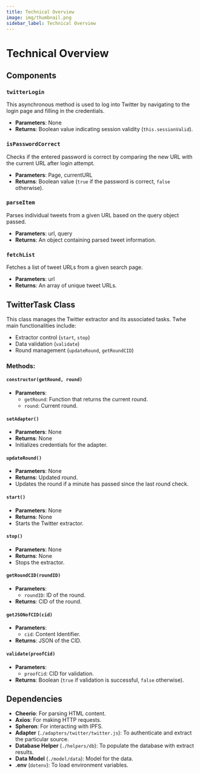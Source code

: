 ```yaml
---
title: Technical Overview
image: img/thumbnail.png
sidebar_label: Technical Overview
---
```


# Technical Overview

## Components
### `twitterLogin`
This asynchronous method is used to log into Twitter by navigating to the login page and filling in the credentials.
- **Parameters**: None
- **Returns**: Boolean value indicating session validity (`this.sessionValid`).

### `isPasswordCorrect`
Checks if the entered password is correct by comparing the new URL with the current URL after login attempt.
- **Parameters**: Page, currentURL
- **Returns**: Boolean value (`true` if the password is correct, `false` otherwise).

### `parseItem`
Parses individual tweets from a given URL based on the query object passed.
- **Parameters**: url, query
- **Returns**: An object containing parsed tweet information.

### `fetchList`
Fetches a list of tweet URLs from a given search page.
- **Parameters**: url
- **Returns**: An array of unique tweet URLs.

## TwitterTask Class
This class manages the Twitter extractor and its associated tasks. Twhe main functionalities include:
- Extractor control (`start`, `stop`)
- Data validation (`validate`)
- Round management (`updateRound`, `getRoundCID`)

### Methods:
#### `constructor(getRound, round)`
- **Parameters**: 
  - `getRound`: Function that returns the current round.
  - `round`: Current round.
  
#### `setAdapter()`
- **Parameters**: None
- **Returns**: None
- Initializes credentials for the adapter.

#### `updateRound()`
- **Parameters**: None
- **Returns**: Updated round.
- Updates the round if a minute has passed since the last round check.

#### `start()`
- **Parameters**: None
- **Returns**: None
- Starts the Twitter extractor.

#### `stop()`
- **Parameters**: None
- **Returns**: None
- Stops the extractor.

#### `getRoundCID(roundID)`
- **Parameters**: 
  - `roundID`: ID of the round.
- **Returns**: CID of the round.

#### `getJSONofCID(cid)`
- **Parameters**: 
  - `cid`: Content Identifier.
- **Returns**: JSON of the CID.

#### `validate(proofCid)`
- **Parameters**: 
  - `proofCid`: CID for validation.
- **Returns**: Boolean (`true` if validation is successful, `false` otherwise).

## Dependencies
- **Cheerio**: For parsing HTML content.
- **Axios**: For making HTTP requests.
- **Spheron**: For interacting with IPFS.
- **Adapter** (`./adapters/twitter/twitter.js`): To authenticate and extract the particular source.
- **Database Helper** (`./helpers/db`): To populate the database with extract results.
- **Data Model** (`./model/data`): Model for the data.
- **.env** (`dotenv`): To load environment variables.
